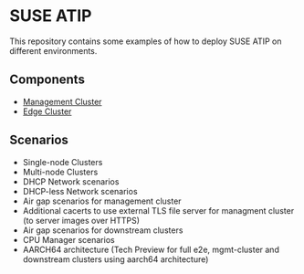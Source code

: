 # SUSE ATIP

This repository contains some examples of how to deploy SUSE ATIP on different environments.

##  Components

- [Management Cluster](./telco-examples/mgmt-cluster)
- [Edge Cluster](./telco-examples/edge-clusters)

## Scenarios

- Single-node Clusters
- Multi-node Clusters
- DHCP Network scenarios
- DHCP-less Network scenarios
- Air gap scenarios for management cluster
- Additional cacerts to use external TLS file server for managment cluster (to server images over HTTPS)
- Air gap scenarios for downstream clusters
- CPU Manager scenarios
- AARCH64 architecture (Tech Preview for full e2e, mgmt-cluster and downstream clusters using aarch64 architecture)